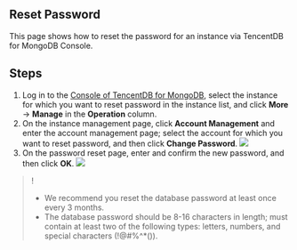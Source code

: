 ## Reset Password
This page shows how to reset the password for an instance via TencentDB for MongoDB Console.

## Steps

1. Log in to the [Console of TencentDB for MongoDB](https://console.cloud.tencent.com/mongodb), select the instance for which you want to reset password in the instance list, and click **More** -> **Manage** in the **Operation** column.
2. On the instance management page, click **Account Management** and enter the account management page; select the account for which you want to reset password, and then click **Change Password**.
   ![](https://main.qcloudimg.com/raw/9eec4d8b65ea50cfdf4b8deeb9631084.png)
3. On the password reset page, enter and confirm the new password, and then click **OK**.
   ![](https://main.qcloudimg.com/raw/0c523740df95a71fe5ea625a7c0e2e40.png)
>!
>- We recommend you reset the database password at least once every 3 months.<br>
>- The database password should be 8-16 characters in length; must contain at least two of the following types: letters, numbers, and special characters (!@#%^*()).
 
